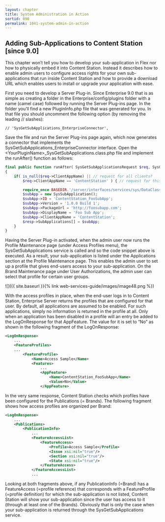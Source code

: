```yaml
---
layout: chapter
title: System Administration in Action
sortid: 090
permalink: 1041-system-admin-in-action
---
```

## Adding Sub-Applications to Content Station \[since 9.0\]

This chapter won’t tell you how to develop your sub-application in Flex nor how to physically embed it into Content Station. 
Instead it describes how to enable admin users to configure access rights for your own sub-applications that run inside 
Content Station and how to provide a download URL which enables users to install or upgrade your application with ease.

First you need to develop a Server Plug-in. Since Enterprise 9.0 that is as simple as creating a folder in the 
Enterprise/config/plugins folder with a name (camel case) followed by running the Server Plug-ins page. In the folder 
you’ll find a new PluginInfo.php file that was generated for you. In that file you should uncomment the following option 
(by removing the leading // slashes):

`// 'SysGetSubApplications_EnterpriseConnector',`

Save the file and run the Server Plug-ins page again, which now generates a connector that implements the 
SysGetSubApplications\_EnterpriseConnector interface. Open the &lt;YourPluginName&gt;\_SysGetSubApplications.class.php 
file and implement the runAfter() function as follows:

```php
final public function runAfter( SysGetSubApplicationsRequest $req, SysGetSubApplicationsResponse &$resp )
{
	if( is_null($req->ClientAppName) || // request for all clients?
		$req->ClientAppName == 'ContentStation' ) { // request for this client only?

		require_once BASEDIR.'/server/interfaces/services/sys/DataClasses.php';
		$subApp = new SysSubApplication();
		$subApp->ID = 'ContentStation_FooSubApp';
		$subApp->Version = '1.0.0 Build 1';
		$subApp->PackageUrl = 'http://foosubapp.com';
		$subApp->DisplayName = 'Foo Sub App';
		$subApp->ClientAppName = 'ContentStation';
		$resp->SubApplications[] = $subApp;
	}
} 
```

Having the Server Plug-in activated, when the admin user now runs the Profile Maintenance page (under Access Profiles menu), 
the SysGetSubApplications service is called and so the code snippet above is executed. As a result, your sub-application 
is listed under the Applications section at the Profile Maintenance page. This enables the admin user to set up a profile 
that gives end-users access to your sub-application. On the Brand Maintenance page under User Authorizations, the admin 
user can select that profile for certain user groups.

![]({{ site.baseurl }}{% link web-services-guide/images/image48.png %})

With the access profiles in place, when the end-user logs in to Content Station, Enterprise Server returns the profiles 
that are configured for that user. By default, all applications are assumed to be enabled. For such applications, simply 
no information is returned in the profile at all. Only when an application has been disabled in a profile will an entry 
be added to the LogOnResponse for that AppFeature. The value for it is set to “No” as shown in the following fragment of 
the LogOnResponse:

```xml
<LogOnResponse>
	...
	<FeatureProfiles>
	...
		<FeatureProfile>
			<Name>Access Sample</Name>
			<Features>
				...
				<AppFeature>
					<Name>ContentStation_FooSubApp</Name>
					<Value>No</Value>
				</AppFeature>
```

In the very same response, Content Station checks which profiles have been configured for the Publications (= Brands). 
The following fragment shows how access profiles are organized per Brand:

```xml
<LogOnResponse>
	...
	<Publications>
		<PublicationInfo>
			...
			<FeatureAccessList>
				<FeatureAccess>
					<Profile>Access Sample</Profile>
					<Issue xsi:nil="true"/>
					<Section xsi:nil="true"/>
					<State xsi:nil="true"/>
				</FeatureAccess>
			</FeatureAccessList>
			...
```

Looking at both fragments above, if any PublicationInfo (=Brand) has a FeatureAccess (=profile reference) that corresponds 
with a FeatureProfile (=profile definition) for which the sub-application is not listed, Content Station will show your 
sub-application since the user has access to it (through at least one of the Brands). Obviously that is only the case 
when your sub-application is returned through the SysGetSubApplications service.
